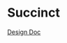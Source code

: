 # Succinct

[Design Doc](https://docs.google.com/document/d/15iaG-WplkugjVa_LLzGYyYNLumD8OZzel8VzRxQThJU/edit)

